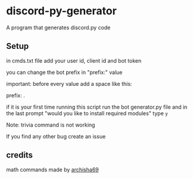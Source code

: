 # discord-py-generator
A program that generates discord.py code

## Setup
in cmds.txt file add your user id, client id and bot token

you can change the bot prefix in "prefix:" value

important: before every value add a space like this:

prefix: .

if it is your first time running this script run the bot generator.py file and in the last prompt "would you like to install required modules" type `y`

Note: trivia command is not working

If you find any other bug create an issue

## credits
math commands made by [archisha69](https://github.com/archisha69)
